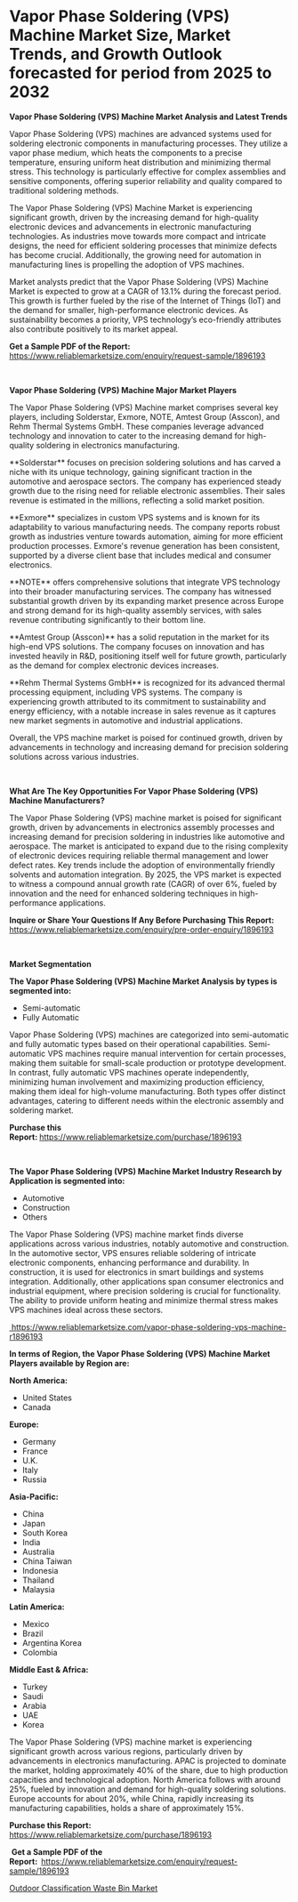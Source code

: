 <p><h1>Vapor Phase Soldering (VPS) Machine Market Size, Market Trends, and Growth Outlook forecasted for period from 2025 to 2032</h1></p><p><strong>Vapor Phase Soldering (VPS) Machine Market Analysis and Latest Trends</strong></p>
<p><p>Vapor Phase Soldering (VPS) machines are advanced systems used for soldering electronic components in manufacturing processes. They utilize a vapor phase medium, which heats the components to a precise temperature, ensuring uniform heat distribution and minimizing thermal stress. This technology is particularly effective for complex assemblies and sensitive components, offering superior reliability and quality compared to traditional soldering methods.</p><p>The Vapor Phase Soldering (VPS) Machine Market is experiencing significant growth, driven by the increasing demand for high-quality electronic devices and advancements in electronic manufacturing technologies. As industries move towards more compact and intricate designs, the need for efficient soldering processes that minimize defects has become crucial. Additionally, the growing need for automation in manufacturing lines is propelling the adoption of VPS machines.</p><p>Market analysts predict that the Vapor Phase Soldering (VPS) Machine Market is expected to grow at a CAGR of 13.1% during the forecast period. This growth is further fueled by the rise of the Internet of Things (IoT) and the demand for smaller, high-performance electronic devices. As sustainability becomes a priority, VPS technology’s eco-friendly attributes also contribute positively to its market appeal.</p></p>
<p><strong>Get a Sample PDF of the Report:&nbsp;</strong> <a href="https://www.reliablemarketsize.com/enquiry/request-sample/1896193?utm_campaign=1167&utm_medium=2&utm_source=Github&utm_content=ia&utm_term=13012025&utm_id=vapor-phase-soldering-vps-machine">https://www.reliablemarketsize.com/enquiry/request-sample/1896193</a></p>
<p>&nbsp;</p>
<p><strong>Vapor Phase Soldering (VPS) Machine Major Market Players</strong></p>
<p><p>The Vapor Phase Soldering (VPS) Machine market comprises several key players, including Solderstar, Exmore, NOTE, Amtest Group (Asscon), and Rehm Thermal Systems GmbH. These companies leverage advanced technology and innovation to cater to the increasing demand for high-quality soldering in electronics manufacturing.</p><p>**Solderstar** focuses on precision soldering solutions and has carved a niche with its unique technology, gaining significant traction in the automotive and aerospace sectors. The company has experienced steady growth due to the rising need for reliable electronic assemblies. Their sales revenue is estimated in the millions, reflecting a solid market position.</p><p>**Exmore** specializes in custom VPS systems and is known for its adaptability to various manufacturing needs. The company reports robust growth as industries venture towards automation, aiming for more efficient production processes. Exmore's revenue generation has been consistent, supported by a diverse client base that includes medical and consumer electronics.</p><p>**NOTE** offers comprehensive solutions that integrate VPS technology into their broader manufacturing services. The company has witnessed substantial growth driven by its expanding market presence across Europe and strong demand for its high-quality assembly services, with sales revenue contributing significantly to their bottom line.</p><p>**Amtest Group (Asscon)** has a solid reputation in the market for its high-end VPS solutions. The company focuses on innovation and has invested heavily in R&D, positioning itself well for future growth, particularly as the demand for complex electronic devices increases. </p><p>**Rehm Thermal Systems GmbH** is recognized for its advanced thermal processing equipment, including VPS systems. The company is experiencing growth attributed to its commitment to sustainability and energy efficiency, with a notable increase in sales revenue as it captures new market segments in automotive and industrial applications.</p><p>Overall, the VPS machine market is poised for continued growth, driven by advancements in technology and increasing demand for precision soldering solutions across various industries.</p></p>
<p>&nbsp;</p>
<p><strong>What Are The Key Opportunities For Vapor Phase Soldering (VPS) Machine Manufacturers?</strong></p>
<p><p>The Vapor Phase Soldering (VPS) machine market is poised for significant growth, driven by advancements in electronics assembly processes and increasing demand for precision soldering in industries like automotive and aerospace. The market is anticipated to expand due to the rising complexity of electronic devices requiring reliable thermal management and lower defect rates. Key trends include the adoption of environmentally friendly solvents and automation integration. By 2025, the VPS market is expected to witness a compound annual growth rate (CAGR) of over 6%, fueled by innovation and the need for enhanced soldering techniques in high-performance applications.</p></p>
<p><strong>Inquire or Share Your Questions If Any Before Purchasing This Report:</strong> <a href="https://www.reliablemarketsize.com/enquiry/pre-order-enquiry/1896193?utm_campaign=1167&utm_medium=2&utm_source=Github&utm_content=ia&utm_term=13012025&utm_id=vapor-phase-soldering-vps-machine">https://www.reliablemarketsize.com/enquiry/pre-order-enquiry/1896193</a></p>
<p>&nbsp;</p>
<p><strong>Market Segmentation</strong></p>
<p><strong>The Vapor Phase Soldering (VPS) Machine Market Analysis by types is segmented into:</strong></p>
<p><ul><li>Semi-automatic</li><li>Fully Automatic</li></ul></p>
<p><p>Vapor Phase Soldering (VPS) machines are categorized into semi-automatic and fully automatic types based on their operational capabilities. Semi-automatic VPS machines require manual intervention for certain processes, making them suitable for small-scale production or prototype development. In contrast, fully automatic VPS machines operate independently, minimizing human involvement and maximizing production efficiency, making them ideal for high-volume manufacturing. Both types offer distinct advantages, catering to different needs within the electronic assembly and soldering market.</p></p>
<p><strong>Purchase this Report:&nbsp;</strong><a href="https://www.reliablemarketsize.com/purchase/1896193?utm_campaign=1167&utm_medium=2&utm_source=Github&utm_content=ia&utm_term=13012025&utm_id=vapor-phase-soldering-vps-machine">https://www.reliablemarketsize.com/purchase/1896193</a></p>
<p>&nbsp;</p>
<p><strong>The Vapor Phase Soldering (VPS) Machine Market Industry Research by Application is segmented into:</strong></p>
<p><ul><li>Automotive</li><li>Construction</li><li>Others</li></ul></p>
<p><p>The Vapor Phase Soldering (VPS) machine market finds diverse applications across various industries, notably automotive and construction. In the automotive sector, VPS ensures reliable soldering of intricate electronic components, enhancing performance and durability. In construction, it is used for electronics in smart buildings and systems integration. Additionally, other applications span consumer electronics and industrial equipment, where precision soldering is crucial for functionality. The ability to provide uniform heating and minimize thermal stress makes VPS machines ideal across these sectors.</p></p>
<p><a href="https://www.reliablemarketsize.com/vapor-phase-soldering-vps-machine-r1896193?utm_campaign=1167&utm_medium=2&utm_source=Github&utm_content=ia&utm_term=13012025&utm_id=vapor-phase-soldering-vps-machine">&nbsp;https://www.reliablemarketsize.com/vapor-phase-soldering-vps-machine-r1896193</a></p>
<p><strong>In terms of Region, the Vapor Phase Soldering (VPS) Machine Market Players available by Region are:</strong></p>
<p>
    <p> <strong> North America: </strong>
        <ul>
            <li>United States</li>
            <li>Canada</li>
        </ul>
        </p> 
    <p> <strong> Europe: </strong>
        <ul>
            <li>Germany</li>
            <li>France</li>
            <li>U.K.</li>
            <li>Italy</li>
            <li>Russia</li>
        </ul>
        </p> 
    <p> <strong> Asia-Pacific: </strong>
        <ul>
            <li>China</li>
            <li>Japan</li>
            <li>South Korea</li>
            <li>India</li>
            <li>Australia</li>
            <li>China Taiwan</li>
            <li>Indonesia</li>
            <li>Thailand</li>
            <li>Malaysia</li>
        </ul>
        </p> 
    <p> <strong> Latin America: </strong>
        <ul>
            <li>Mexico</li>
            <li>Brazil</li>
            <li>Argentina Korea</li>
            <li>Colombia</li>
        </ul>
        </p> 
    <p> <strong> Middle East & Africa: </strong>
        <ul>
            <li>Turkey</li>
            <li>Saudi</li>
            <li>Arabia</li>
            <li>UAE</li>
            <li>Korea</li>
        </ul>
    </p>
    </p>
<p><p>The Vapor Phase Soldering (VPS) machine market is experiencing significant growth across various regions, particularly driven by advancements in electronics manufacturing. APAC is projected to dominate the market, holding approximately 40% of the share, due to high production capacities and technological adoption. North America follows with around 25%, fueled by innovation and demand for high-quality soldering solutions. Europe accounts for about 20%, while China, rapidly increasing its manufacturing capabilities, holds a share of approximately 15%.</p></p>
<p><strong>Purchase this Report: </strong><a href="https://www.reliablemarketsize.com/purchase/1896193?utm_campaign=1167&utm_medium=2&utm_source=Github&utm_content=ia&utm_term=13012025&utm_id=vapor-phase-soldering-vps-machine">https://www.reliablemarketsize.com/purchase/1896193</a></p>
<p>&nbsp;<strong>Get a Sample PDF of the Report:&nbsp;&nbsp;</strong><a href="https://www.reliablemarketsize.com/enquiry/request-sample/1896193?utm_campaign=1167&utm_medium=2&utm_source=Github&utm_content=ia&utm_term=13012025&utm_id=vapor-phase-soldering-vps-machine">https://www.reliablemarketsize.com/enquiry/request-sample/1896193</a></p>
<p><strong></strong></p>
<p><p><a href="https://github.com/mabutironaldo/Market-Research-Report-List-6/blob/main/outdoor-classification-waste-bin-market.md?utm_campaign=1167&utm_medium=2&utm_source=Github&utm_content=ia&utm_term=13012025&utm_id=vapor-phase-soldering-vps-machine">Outdoor Classification Waste Bin Market</a></p></p>